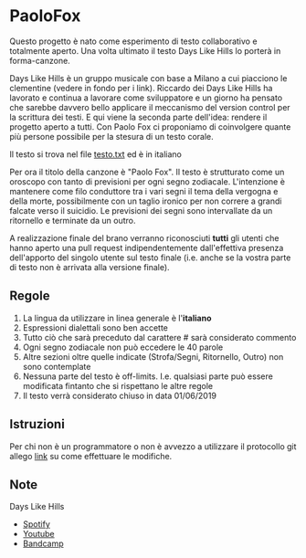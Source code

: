 # PaoloFox
Questo progetto è nato come esperimento di testo collaborativo e totalmente aperto. Una volta ultimato il testo Days Like Hills lo porterà in forma-canzone.

Days Like Hills è un gruppo musicale con base a Milano a cui piacciono le clementine (vedere in fondo per i link).
Riccardo dei Days Like Hills ha lavorato e continua a lavorare come sviluppatore e un giorno ha pensato che sarebbe davvero bello applicare il meccanismo del version control per la scrittura dei testi. E qui viene la seconda parte dell'idea: rendere il progetto aperto a tutti. Con Paolo Fox ci proponiamo di coinvolgere quante più persone possibile per la stesura di un testo corale.

Il testo si trova nel file [testo.txt](../master/testo.txt) ed è in italiano

Per ora il titolo della canzone è "Paolo Fox". Il testo è strutturato come un oroscopo con tanto di previsioni per ogni segno zodiacale. L'intenzione è mantenere come filo conduttore tra i vari segni il tema della vergogna e della morte, possibilmente con un taglio ironico per non correre a grandi falcate verso il suicidio.
Le previsioni dei segni sono intervallate da un ritornello e terminate da un outro.

A realizzazione finale del brano verranno riconosciuti **tutti** gli utenti che hanno aperto una pull request indipendentemente dall'effettiva presenza dell'apporto del singolo utente sul testo finale (i.e. anche se la vostra parte di testo non è arrivata alla versione finale).

## Regole
1. La lingua da utilizzare in linea generale è l'**italiano**
2. Espressioni dialettali sono ben accette
3. Tutto ciò che sarà preceduto dal carattere # sarà considerato commento
4. Ogni segno zodiacale non può eccedere le 40 parole
5. Altre sezioni oltre quelle indicate (Strofa/Segni, Ritornello, Outro) non sono contemplate
6. Nessuna parte del testo è off-limits. I.e. qualsiasi parte può essere modificata fintanto che si rispettano le altre regole
7. Il testo verrà considerato chiuso in data 01/06/2019

## Istruzioni
Per chi non è un programmatore o non è avvezzo a utilizzare il protocollo git allego [link](https://help.github.com/en/articles/editing-files-in-another-users-repository) su come effettuare le modifiche.

## Note
Days Like Hills
- [Spotify](https://open.spotify.com/artist/7FsD8uurUpUve2wKINdkyV)
- [Youtube](https://www.youtube.com/channel/UCIy2Fy24jzHC_K0qnCzinKA)
- [Bandcamp](https://dayslikehills.bandcamp.com/)

